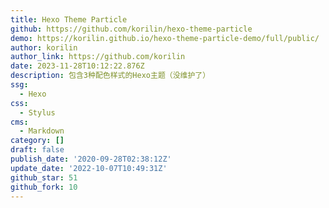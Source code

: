 ```yaml
---
title: Hexo Theme Particle
github: https://github.com/korilin/hexo-theme-particle
demo: https://korilin.github.io/hexo-theme-particle-demo/full/public/
author: korilin
author_link: https://github.com/korilin
date: 2023-11-28T10:12:22.876Z
description: 包含3种配色样式的Hexo主题（没维护了）
ssg:
  - Hexo
css:
  - Stylus
cms:
  - Markdown
category: []
draft: false
publish_date: '2020-09-28T02:38:12Z'
update_date: '2022-10-07T10:49:31Z'
github_star: 51
github_fork: 10
---
```


